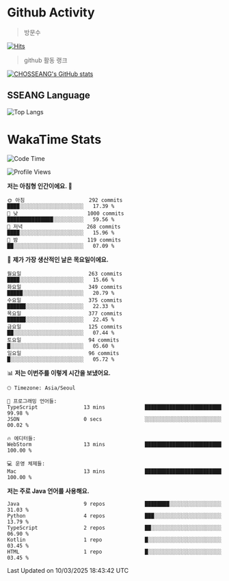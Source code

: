 <!--
**CHOSSEANG/CHOSSEANG** is a ✨ _special_ ✨ repository because its `README.md` (this file) appears on your GitHub profile.

Here are some ideas to get you started:

- 🔭 I’m currently working on ...
- 🌱 I’m currently learning ...
- 👯 I’m looking to collaborate on ...
- 🤔 I’m looking for help with ...
- 💬 Ask me about ...
- 📫 How to reach me: ...
- 😄 Pronouns: ...
- ⚡ Fun fact: ...
-->

# Github Activity
> 방문수

[![Hits](https://hits.seeyoufarm.com/api/count/incr/badge.svg?url=https%3A%2F%2Fgithub.com%2FCHOSSEANG&count_bg=%238AED3E&title_bg=%23495358&icon=electron.svg&icon_color=%23E7E7E7&title=CHOSSEANG&edge_flat=false)](https://hits.seeyoufarm.com)
> github 활동 랭크

[![CHOSSEANG's GitHub stats](https://github-readme-stats.vercel.app/api?username=CHOSSEANG)](https://github.com/CHOSSEANG/github-readme-stats)

## SSEANG Language
![Top Langs](https://github-readme-stats.vercel.app/api/top-langs/?username=CHOSSEANG&layout=compact)

# WakaTime Stats

<!--START_SECTION:waka-->
![Code Time](http://img.shields.io/badge/Code%20Time-454%20hrs%2044%20mins-blue)

![Profile Views](http://img.shields.io/badge/Profile%20Views-0-blue)

**저는 아침형 인간이에요. 🐤** 

```text
🌞 아침                     292 commits         ████░░░░░░░░░░░░░░░░░░░░░   17.39 % 
🌆 낮　                     1000 commits        ███████████████░░░░░░░░░░   59.56 % 
🌃 저녁                     268 commits         ████░░░░░░░░░░░░░░░░░░░░░   15.96 % 
🌙 밤　                     119 commits         ██░░░░░░░░░░░░░░░░░░░░░░░   07.09 % 
```
📅 **제가 가장 생산적인 날은 목요일이에요.** 

```text
월요일                      263 commits         ████░░░░░░░░░░░░░░░░░░░░░   15.66 % 
화요일                      349 commits         █████░░░░░░░░░░░░░░░░░░░░   20.79 % 
수요일                      375 commits         ██████░░░░░░░░░░░░░░░░░░░   22.33 % 
목요일                      377 commits         ██████░░░░░░░░░░░░░░░░░░░   22.45 % 
금요일                      125 commits         ██░░░░░░░░░░░░░░░░░░░░░░░   07.44 % 
토요일                      94 commits          █░░░░░░░░░░░░░░░░░░░░░░░░   05.60 % 
일요일                      96 commits          █░░░░░░░░░░░░░░░░░░░░░░░░   05.72 % 
```


📊 **저는 이번주를 이렇게 시간을 보냈어요.** 

```text
🕑︎ Timezone: Asia/Seoul

💬 프로그래밍 언어들: 
TypeScript               13 mins             █████████████████████████   99.98 % 
JSON                     0 secs              ░░░░░░░░░░░░░░░░░░░░░░░░░   00.02 % 

🔥 에디터들: 
WebStorm                 13 mins             █████████████████████████   100.00 % 

💻 운영 체제들: 
Mac                      13 mins             █████████████████████████   100.00 % 
```

**저는 주로 Java 언어를 사용해요.** 

```text
Java                     9 repos             ████████░░░░░░░░░░░░░░░░░   31.03 % 
Python                   4 repos             ███░░░░░░░░░░░░░░░░░░░░░░   13.79 % 
TypeScript               2 repos             ██░░░░░░░░░░░░░░░░░░░░░░░   06.90 % 
Kotlin                   1 repo              █░░░░░░░░░░░░░░░░░░░░░░░░   03.45 % 
HTML                     1 repo              █░░░░░░░░░░░░░░░░░░░░░░░░   03.45 % 
```




 Last Updated on 10/03/2025 18:43:42 UTC
<!--END_SECTION:waka-->
